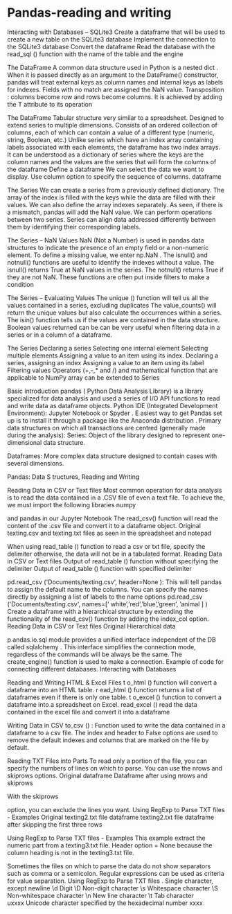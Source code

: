 # Pandas-reading and writing

Interacting with Databases – SQLite3 
Create a dataframe 
that will be used 
to create a new table on the SQLite3 database
Implement the connection to the SQLite3 database
Convert the dataframe
Read the database with the 
read_sql
() function with the name of the table and the engine

The DataFrame
A common data structure used in Python is a 
nested dict
. When it is passed directly as an argument to the DataFrame() constructor, pandas will treat external keys as column names and internal keys as labels for indexes.
Fields with no match are assigned the 
NaN
 value.
Transposition
: columns become row and rows become columns. It is achieved by adding the T attribute to its operation

The DataFrame
Tabular structure very similar to a spreadsheet.
Designed to extend series to multiple dimensions.
Consists of an ordered collection of columns, each of which can contain a value of a different type (numeric, string, Boolean, etc.)
Unlike series which have an index array containing labels associated with each elements, the dataframe has two index arrays.
It can be understood as a dictionary of series where the keys are the column names and the values are the series that will form the columns of the dataframe
Define a dataframe
We can select the data we want to display. Use column option to specify the sequence of columns. dataframe

The Series
We can create a series from a previously defined dictionary. The array of the index is filled with the keys while the data are filled with their values.
We can also define the array indexes separately. As seen, if there is a mismatch, pandas will add the NaN value.
We can perform operations between two series. Series can align data addressed differently between them by identifying their corresponding labels.

The Series – NaN Values
NaN
 (Not a Number) is used in pandas data structures to indicate the presence of an empty field or a non-numeric 
element. To define a missing value, we enter 
np.NaN
.
The 
isnull() 
and 
notnull() 
functions are useful to identify the indexes without a value.
The 
isnull() 
returns 
True
 at NaN values in the series. 
The 
notnull() 
returns 
True
 if they are not NaN.
These functions are often put inside filters to make a condition

The Series – Evaluating Values
The 
unique () 
function will tell us all the values contained in a series, excluding duplicates
The
 value_counts() 
will return the unique values but also calculate the occurrences within a series.
The 
isin() 
function tells us if the values are contained in the data structure. Boolean values returned can be can be very useful when filtering data in a series or in a column of a dataframe.

The Series
Declaring a series
Selecting one internal element
Selecting multiple elements
Assigning a value to an item using its index. 
Declaring a series, assigning an index
Assigning a value to an item using 
its label
Filtering values
Operators (+,-,* and /) and mathematical function that are applicable to 
NumPy
 array can be extended to Series

Basic introduction
pandas (
Python Data Analysis 
Library) is a library specialized for data analysis and used a series of I/O API functions to read and write data as dataframe objects.
Python IDE (Integrated Development Environment):
Jupyter
 Notebook or 
Spyder
.
E
asiest 
way to get Pandas set up is to install it through a package like the Anaconda distribution
.
Primary data structures on which all transactions are centred (generally made during the analysis): 
Series: 
Object of the library designed to represent one-dimensional data structure.
 
Dataframes: 
More complex data structure designed to contain cases with several dimensions.
 

Pandas: 
Data 
S
tructures, Reading 
and Writing

Reading Data in CSV or Text files
Most common operation for data analysis is to read the data contained in a .CSV file of even a text file.
To achieve the, we must import the following libraries 
numpy
 
and 
pandas
 in our 
Jupyter
 Notebook
The 
read_csv()
 function will read the content of the 
.csv 
file and convert it to a 
dataframe object.
Original texting.csv and texting.txt files as seen in the spreadsheet and notepad

When using 
read_table
() 
function to read a csv or txt file, specify the delimiter otherwise, the data will not be in a tabulated format.
Reading Data in CSV or Text files
Output of 
read_table
() 
function without specifying the delimiter
Output of 
read_table
() 
function with specified delimiter

pd.read_csv
('Documents/texting.csv', 
header=None
): 
This will tell pandas to assign the default name to the columns.
You can specify 
the names directly by assigning a list of labels to the name 
options 
pd.read_csv
('Documents/texting.csv', 
names=[‘
white’,’red’,’blue’,’green’,
’animal
]
)
Create a dataframe with a hierarchical structure by extending the functionality of the 
read_csv()
function by adding the 
index_col
 option.
Reading Data in CSV or Text files
Original Hierarchical data

p
andas.io.sql
 module provides a unified interface independent of the DB called 
sqlalchemy
. This interface simplifies the connection mode, regardless of the commands will be always be the same.
The 
create_engine() 
function is used to make a connection.
Example of code for connecting different databases.
Interacting with Databases

Reading and Writing HTML & Excel Files
t
o_html
() 
function will convert a dataframe into an HTML table.
r
ead_html
() 
function returns a list of dataframes even if there is only one table.
t
o_excel
() 
function to 
convert a dataframe into a spreadsheet on Excel.
read_excel
() 
read the data contained in the excel file and convert it into a dataframe

Writing Data in CSV
to_csv
() 
: Function used to write the data contained in a dataframe to a csv file.
The 
index
 and 
header
 to 
False
 options are used to remove the default indexes and columns that are marked on the file by default.

Reading TXT Files into Parts
To read only a portion of the file, you can specify the numbers of lines on which to parse. You can use the 
nrows
 and 
skiprows
 options.
Original dataframe
Dataframe after using 
nrows
 and 
skiprows

With the 
skiprows
 
option, you can exclude the lines you want.
Using 
RegExp
 to Parse TXT files - Examples
Original texting2.txt file dataframe
texting2.txt file dataframe after skipping the first three rows

Using 
RegExp
 to Parse TXT files - Examples
This example extract the numeric part from a texting3.txt file. Header option = None because the column heading is not in the texting3.txt file.

Sometimes the files on which to parse the data do not show separators such as comma or a semicolon. 
Regular expressions can be used as criteria for value separation.
Using 
RegExp
 to Parse TXT files
.
Single character, except newline
\d
Digit
\D
Non-digit character
\s
Whitespace character
\S
Non-whitespace character
\n
New line character
\t
Tab character
\
uxxxx
Unicode character specified by the hexadecimal number 
xxxx

